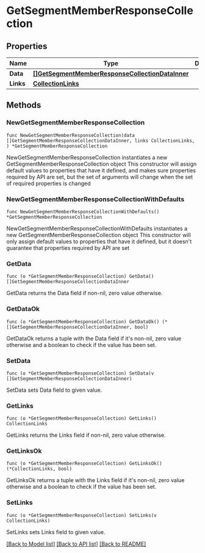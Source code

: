 # GetSegmentMemberResponseCollection

## Properties

Name | Type | Description | Notes
------------ | ------------- | ------------- | -------------
**Data** | [**[]GetSegmentMemberResponseCollectionDataInner**](GetSegmentMemberResponseCollectionDataInner.md) |  | 
**Links** | [**CollectionLinks**](CollectionLinks.md) |  | 

## Methods

### NewGetSegmentMemberResponseCollection

`func NewGetSegmentMemberResponseCollection(data []GetSegmentMemberResponseCollectionDataInner, links CollectionLinks, ) *GetSegmentMemberResponseCollection`

NewGetSegmentMemberResponseCollection instantiates a new GetSegmentMemberResponseCollection object
This constructor will assign default values to properties that have it defined,
and makes sure properties required by API are set, but the set of arguments
will change when the set of required properties is changed

### NewGetSegmentMemberResponseCollectionWithDefaults

`func NewGetSegmentMemberResponseCollectionWithDefaults() *GetSegmentMemberResponseCollection`

NewGetSegmentMemberResponseCollectionWithDefaults instantiates a new GetSegmentMemberResponseCollection object
This constructor will only assign default values to properties that have it defined,
but it doesn't guarantee that properties required by API are set

### GetData

`func (o *GetSegmentMemberResponseCollection) GetData() []GetSegmentMemberResponseCollectionDataInner`

GetData returns the Data field if non-nil, zero value otherwise.

### GetDataOk

`func (o *GetSegmentMemberResponseCollection) GetDataOk() (*[]GetSegmentMemberResponseCollectionDataInner, bool)`

GetDataOk returns a tuple with the Data field if it's non-nil, zero value otherwise
and a boolean to check if the value has been set.

### SetData

`func (o *GetSegmentMemberResponseCollection) SetData(v []GetSegmentMemberResponseCollectionDataInner)`

SetData sets Data field to given value.


### GetLinks

`func (o *GetSegmentMemberResponseCollection) GetLinks() CollectionLinks`

GetLinks returns the Links field if non-nil, zero value otherwise.

### GetLinksOk

`func (o *GetSegmentMemberResponseCollection) GetLinksOk() (*CollectionLinks, bool)`

GetLinksOk returns a tuple with the Links field if it's non-nil, zero value otherwise
and a boolean to check if the value has been set.

### SetLinks

`func (o *GetSegmentMemberResponseCollection) SetLinks(v CollectionLinks)`

SetLinks sets Links field to given value.



[[Back to Model list]](../README.md#documentation-for-models) [[Back to API list]](../README.md#documentation-for-api-endpoints) [[Back to README]](../README.md)


